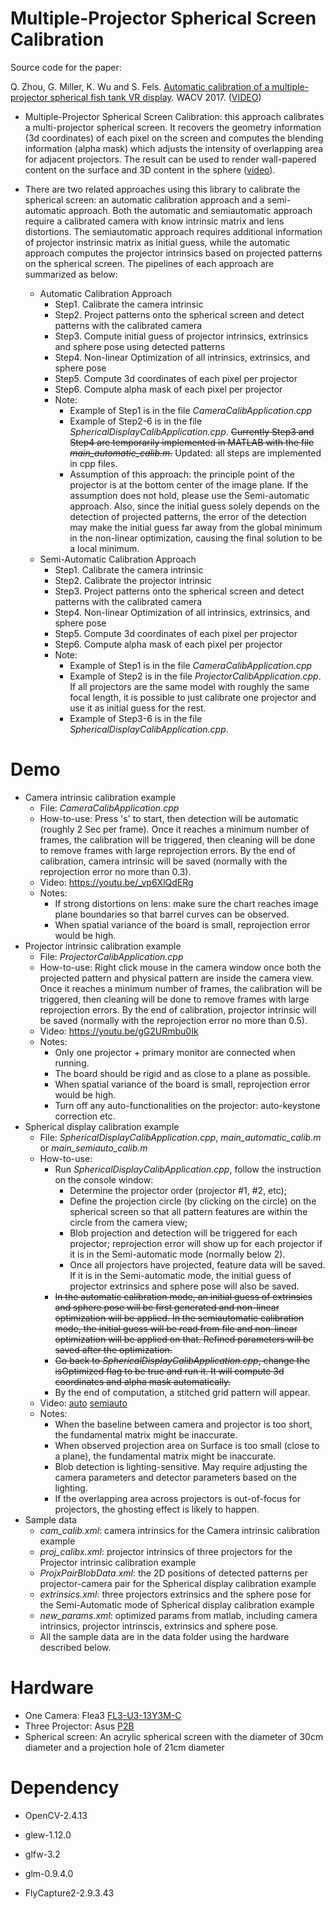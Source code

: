# Multiple-Projector Spherical Screen Calibration

Source code for the paper:

Q. Zhou, G. Miller, K. Wu and S. Fels. [Automatic calibration of a multiple-projector spherical fish tank VR display](http://ieeexplore.ieee.org/abstract/document/7926707/). WACV 2017.   ([VIDEO](https://youtu.be/Dgs4FmHCvp8))

- Multiple-Projector Spherical Screen Calibration: this approach calibrates a multi-projector spherical screen. It recovers the geometry information (3d coordinates) of each pixel on the screen and computes the blending information (alpha mask) which adjusts the intensity of overlapping area for adjacent projectors. The result can be used to render wall-papered content on the surface and 3D content in the sphere ([video](https://youtu.be/KVKyXYCttfA)). 

- There are two related approaches using this library to calibrate the spherical screen: an automatic calibration approach and a semi-automatic approach. Both the automatic and semiautomatic approach require a calibrated camera with know intrinsic matrix and lens distortions. The semiautomatic approach requires additional information of projector instrinsic matrix as initial guess, while the automatic approach computes the projector intrinsics based on projected patterns on the spherical screen. The pipelines of each approach are summarized as below:

  - Automatic Calibration Approach
    - Step1. Calibrate the camera intrinsic
    - Step2. Project patterns onto the spherical screen and detect patterns with the calibrated camera
    - Step3. Compute initial guess of projector intrinsics, extrinsics and sphere pose using detected patterns
    - Step4. Non-linear Optimization of all intrinsics, extrinsics, and sphere pose
    - Step5. Compute 3d coordinates of each pixel per projector
    - Step6. Compute alpha mask of each pixel per projector 
    - Note: 
      - Example of Step1 is in the file *CameraCalibApplication.cpp*
      - Example of Step2-6 is in the file *SphericalDisplayCalibApplication.cpp*. ~~Currently Step3 and Step4 are temporarily implemented in MATLAB with the file *main_automatic_calib.m*.~~ Updated: all steps are implemented in cpp files. 
      - Assumption of this approach: the principle point of the projector is at the bottom center of the image plane. If the assumption does not hold, please use the Semi-automatic approach. Also, since the initial guess solely depends on the detection of projected patterns, the error of the detection may make the initial guess far away from the global minimum in the non-linear optimization, causing the final solution to be a local minimum.
  - Semi-Automatic Calibration Approach
    - Step1. Calibrate the camera intrinsic
    - Step2. Calibrate the projector intrinsic
    - Step3. Project patterns onto the spherical screen and detect patterns with the calibrated camera
    - Step4. Non-linear Optimization of all intrinsics, extrinsics, and sphere pose
    - Step5. Compute 3d coordinates of each pixel per projector
    - Step6. Compute alpha mask of each pixel per projector
    - Note:
      - Example of Step1 is in the file *CameraCalibApplication.cpp*
      - Example of Step2 is in the file *ProjectorCalibApplication.cpp*. If all projectors are the same model with roughly the same focal length, it is possible to just calibrate one projector and use it as initial guess for the rest.
      - Example of Step3-6 is in the file *SphericalDisplayCalibApplication.cpp*. 


# Demo

- Camera intrinsic calibration example
  - File: *CameraCalibApplication.cpp*
  - How-to-use: Press 's' to start, then detection will be automatic (roughly 2 Sec per frame). Once it reaches a minimum number of frames, the calibration will be triggered, then cleaning will be done to remove frames with large reprojection errors. By the end of calibration, camera intrinsic will be saved (normally with the reprojection error no more than 0.3).
  - Video: https://youtu.be/_vp6XlQdERg
  - Notes: 
    - If strong distortions on lens: make sure the chart reaches image plane boundaries so that barrel curves can be observed.
    - When spatial variance of the board is small, reprojection error would be high.
- Projector intrinsic calibration example
  - File: *ProjectorCalibApplication.cpp*
  - How-to-use: Right click mouse in the camera window once both the projected pattern and physical pattern are inside the camera view. Once it reaches a minimum number of frames, the calibration will be triggered, then cleaning will be done to remove frames with large reprojection errors. By the end of calibration, projector intrinsic will be saved (normally with the reprojection error no more than 0.5).
  - Video: https://youtu.be/gG2URmbu0Ik
  - Notes:
    - Only one projector + primary monitor are connected when running. 
    - The board should be rigid and as close to a plane as possible. 
    - When spatial variance of the board is small, reprojection error would be high.
    - Turn off any auto-functionalities on the projector: auto-keystone correction etc.
- Spherical display calibration example
  - File: *SphericalDisplayCalibApplication.cpp*, *main_automatic_calib.m* or *main_semiauto_calib.m*
  - How-to-use: 
    - Run *SphericalDisplayCalibApplication.cpp*, follow the instruction on the console window: 
      - Determine the projector order (projector #1, #2, etc); 
      - Define the projection circle (by clicking on the circle) on the spherical screen so that all pattern features are within the circle from the camera view; 
      - Blob projection and detection will be triggered for each projector; reprojection error will show up for each projector if it is in the Semi-automatic mode (normally below 2). 
      - Once all projectors have projected, feature data will be saved. If it is in the Semi-automatic mode, the initial guess of projector extrinsics and sphere pose will also be saved. 
    - ~~In the automatic calibration mode, an initial guess of extrinsics and sphere pose will be first generated and non-linear optimization will be applied. In the semiautomatic calibration mode, the initial guess will be read from file and non-linear optimization will be applied on that. Refined parameters will be saved after the optimization.~~
    - ~~Go back to *SphericalDisplayCalibApplication.cpp*, change the isOptimized flag to be true and run it. It will compute 3d coordinates and alpha mask automatically.~~ 
    - By the end of computation, a stitched grid pattern will appear.
  - Video: [auto](https://youtu.be/Fs4aBVG1dpM) [semiauto](https://youtu.be/V2vnG_PL8KQ)
  - Notes:
    - When the baseline between camera and projector is too short, the fundamental matrix might be inaccurate.
    - When observed projection area on Surface is too small (close to a plane), the fundamental matrix might be inaccurate. 
    - Blob detection is lighting-sensitive. May require adjusting the camera parameters and detector parameters based on the lighting. 
    - If the overlapping area across projectors is out-of-focus for projectors, the ghosting effect is likely to happen. 
- Sample data
  - *cam_calib.xml*: camera intrinsics for the Camera intrinsic calibration example
  - *proj_calibx.xml*: projector intrinsics of three projectors for the Projector intrinsic calibration example
  - *ProjxPairBlobData.xml*: the 2D positions of detected patterns per projector-camera pair for the Spherical display calibration example
  - *extrinsics.xml*: three projectors extrinsics and the sphere pose for the Semi-Automatic mode of Spherical display calibration example
  - *new_params.xml*: optimized params from matlab, including camera intrinsics, projector intrinscis, extrinsics and sphere pose.
  - All the sample data are in the data folder using the hardware described below.

# Hardware

- One Camera: Flea3 [FL3-U3-13Y3M-C](https://www.ptgrey.com/flea3-13-mp-mono-usb3-vision-vita-1300-camera)
- Three Projector: Asus [P2B](https://www.google.ca/search?q=Asus+P2B&oq=Asus+P2B&aqs=chrome..69i57j0l5.391j0j7&sourceid=chrome&ie=UTF-8) 
- Spherical screen: An acrylic spherical screen with the diameter of 30cm diameter and a projection hole of 21cm diameter

# Dependency

- OpenCV-2.4.13

- glew-1.12.0

- glfw-3.2

- glm-0.9.4.0

- FlyCapture2-2.9.3.43




